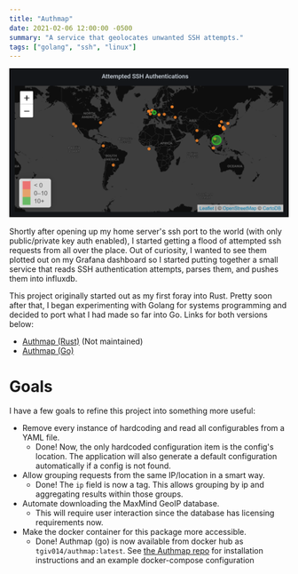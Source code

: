 ```yaml
---
title: "Authmap"
date: 2021-02-06 12:00:00 -0500
summary: "A service that geolocates unwanted SSH attempts."
tags: ["golang", "ssh", "linux"]
---
```


![Authmap Image](authmap.png)

Shortly after opening up my home server's ssh port to the world (with only public/private key auth enabled), I started getting a flood of attempted ssh requests from all over the place. Out of curiosity, I wanted to see them plotted out on my Grafana dashboard so I started putting together a small service that reads SSH authentication attempts, parses them, and pushes them into influxdb.

This project originally started out as my first foray into Rust. Pretty soon after that, I began experimenting with Golang for systems programming and decided to port what I had made so far into Go. Links for both versions below:

- [Authmap (Rust)](https://github.com/tgiv014/authmap) (Not maintained)
- [Authmap (Go)](https://github.com/tgiv014/authmap_go)

# Goals

I have a few goals to refine this project into something more useful:

- Remove every instance of hardcoding and read all configurables from a YAML file.
  - Done! Now, the only hardcoded configuration item is the config's location. The application will also generate a default configuration automatically if a config is not found.
- Allow grouping requests from the same IP/location in a smart way.
  - Done! The `ip` field is now a tag. This allows grouping by ip and aggregating results within those groups.
- Automate downloading the MaxMind GeoIP database.
  - This will require user interaction since the database has licensing requirements now.
- Make the docker container for this package more accessible.
  - Done! Authmap (go) is now available from docker hub as `tgiv014/authmap:latest`. See [the Authmap repo](https://github.com/tgiv014/authmap_go) for installation instructions and an example docker-compose configuration
